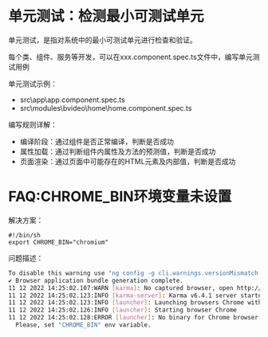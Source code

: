 
# 单元测试：检测最小可测试单元

单元测试，是指对系统中的最小可测试单元进行检查和验证。

每个类、组件、服务等开发，可以在xxx.component.spec.ts文件中，编写单元测试用例

单元测试示例：
- src\app\app.component.spec.ts
- src\modules\bvideo\home\home.component.spec.ts

编写规则详解：
- 编译阶段：通过组件是否正常编译，判断是否成功
- 属性加载：通过判断组件内属性及方法的预测值，判断是否成功
- 页面渲染：通过页面中可能存在的HTML元素及内部值，判断是否成功

# FAQ:CHROME_BIN环境变量未设置
解决方案：
```
#!/bin/sh
export CHROME_BIN="chromium"
```

问题描述：
``` sh
To disable this warning use "ng config -g cli.warnings.versionMismatch false".
✔ Browser application bundle generation complete.
11 12 2022 14:25:02.107:WARN [karma]: No captured browser, open http://localhost:9876/
11 12 2022 14:25:02.123:INFO [karma-server]: Karma v6.4.1 server started at http://localhost:9876/
11 12 2022 14:25:02.123:INFO [launcher]: Launching browsers Chrome with concurrency unlimited
11 12 2022 14:25:02.126:INFO [launcher]: Starting browser Chrome
11 12 2022 14:25:02.128:ERROR [launcher]: No binary for Chrome browser on your platform.
  Please, set "CHROME_BIN" env variable.
```